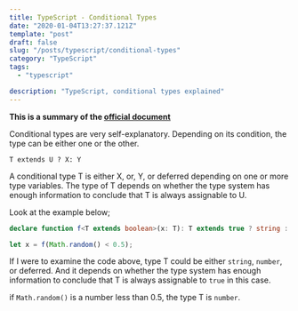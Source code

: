 ```yaml
---
title: TypeScript - Conditional Types
date: "2020-01-04T13:27:37.121Z"
template: "post"
draft: false
slug: "/posts/typescript/conditional-types"
category: "TypeScript"
tags:
  - "typescript"

description: "TypeScript, conditional types explained"
---
```


**This is a summary of the [official document](https://typesriptlang.org)**

Conditional types are very self-explanatory. Depending on its condition, the type can be either one or the other.

`T extends U ? X: Y`

A conditional type T is either X, or, Y, or deferred depending on one or more type variables. The type of T depends on whether the type system has enough information to conclude that T is always assignable to U.

Look at the example below;

```typescript
declare function f<T extends boolean>(x: T): T extends true ? string : number;

let x = f(Math.random() < 0.5);
```

If I were to examine the code above, type T could be either `string`, `number`, or deferred. And it depends on whether the type system has enough information to conclude that T is always assignable to `true` in this case.

if `Math.random()` is a number less than 0.5, the type T is `number`.

